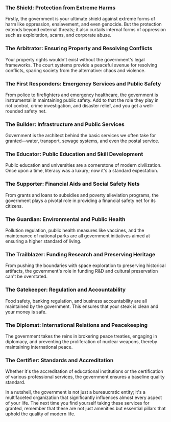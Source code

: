 ### The Shield: Protection from Extreme Harms

Firstly, the government is your ultimate shield against extreme forms of harm like oppression, enslavement, and even genocide. But the protection extends beyond external threats; it also curtails internal forms of oppression such as exploitation, scams, and corporate abuse.

### The Arbitrator: Ensuring Property and Resolving Conflicts

Your property rights wouldn't exist without the government's legal frameworks. The court systems provide a peaceful avenue for resolving conflicts, sparing society from the alternative: chaos and violence.

### The First Responders: Emergency Services and Public Safety

From police to firefighters and emergency healthcare, the government is instrumental in maintaining public safety. Add to that the role they play in riot control, crime investigation, and disaster relief, and you get a well-rounded safety net.

### The Builder: Infrastructure and Public Services

Government is the architect behind the basic services we often take for granted—water, transport, sewage systems, and even the postal service.

### The Educator: Public Education and Skill Development

Public education and universities are a cornerstone of modern civilization. Once upon a time, literacy was a luxury; now it's a standard expectation.

### The Supporter: Financial Aids and Social Safety Nets

From grants and loans to subsidies and poverty alleviation programs, the government plays a pivotal role in providing a financial safety net for its citizens.

### The Guardian: Environmental and Public Health

Pollution regulation, public health measures like vaccines, and the maintenance of national parks are all government initiatives aimed at ensuring a higher standard of living.

### The Trailblazer: Funding Research and Preserving Heritage

From pushing the boundaries with space exploration to preserving historical artifacts, the government's role in funding R&D and cultural preservation can't be overstated.

### The Gatekeeper: Regulation and Accountability

Food safety, banking regulation, and business accountability are all maintained by the government. This ensures that your steak is clean and your money is safe.

### The Diplomat: International Relations and Peacekeeping

The government takes the reins in brokering peace treaties, engaging in diplomacy, and preventing the proliferation of nuclear weapons, thereby maintaining international peace.

### The Certifier: Standards and Accreditation

Whether it's the accreditation of educational institutions or the certification of various professional services, the government ensures a baseline quality standard.

In a nutshell, the government is not just a bureaucratic entity; it's a multifaceted organization that significantly influences almost every aspect of your life. The next time you find yourself taking these services for granted, remember that these are not just amenities but essential pillars that uphold the quality of modern life.